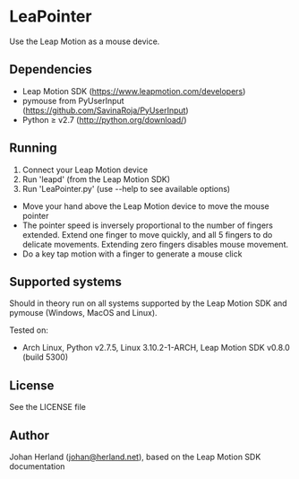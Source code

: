 LeaPointer
==========

Use the Leap Motion as a mouse device.

Dependencies
------------

- Leap Motion SDK (https://www.leapmotion.com/developers)
- pymouse from PyUserInput (https://github.com/SavinaRoja/PyUserInput)
- Python ≥ v2.7 (http://python.org/download/)

Running
-------

1. Connect your Leap Motion device
2. Run 'leapd' (from the Leap Motion SDK)
3. Run 'LeaPointer.py' (use --help to see available options)

- Move your hand above the Leap Motion device to move the mouse pointer
- The pointer speed is inversely proportional to the number of fingers
  extended. Extend one finger to move quickly, and all 5 fingers to do
  delicate movements. Extending zero fingers disables mouse movement.
- Do a key tap motion with a finger to generate a mouse click

Supported systems
-----------------

Should in theory run on all systems supported by the Leap Motion SDK and
pymouse (Windows, MacOS and Linux).

Tested on:

- Arch Linux, Python v2.7.5, Linux 3.10.2-1-ARCH,
  Leap Motion SDK v0.8.0 (build 5300)

License
-------

See the LICENSE file

Author
------

Johan Herland (johan@herland.net), based on the Leap Motion SDK documentation
